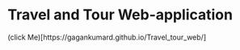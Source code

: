 <h1>Travel and Tour Web-application </h1>
(click Me)[https://gagankumard.github.io/Travel_tour_web/]
